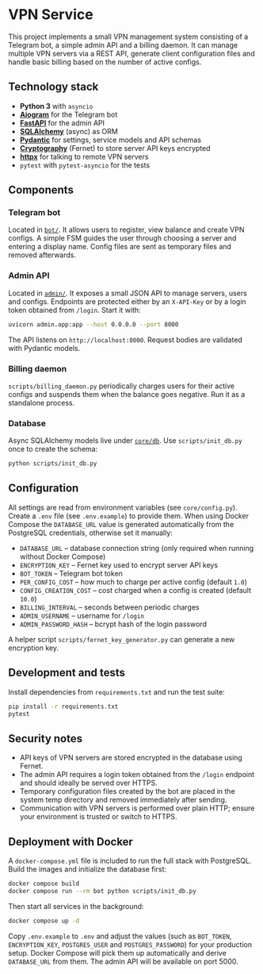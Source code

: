 # VPN Service

This project implements a small VPN management system consisting of a Telegram bot, a simple admin API and a billing daemon. It can manage multiple VPN servers via a REST API, generate client configuration files and handle basic billing based on the number of active configs.

## Technology stack

- **Python 3** with `asyncio`
- [**Aiogram**](https://github.com/aiogram/aiogram) for the Telegram bot
- [**FastAPI**](https://fastapi.tiangolo.com/) for the admin API
- [**SQLAlchemy**](https://www.sqlalchemy.org/) (async) as ORM
- [**Pydantic**](https://docs.pydantic.dev/) for settings, service models and API schemas
- [**Cryptography**](https://cryptography.io/) (Fernet) to store server API keys encrypted
- [**httpx**](https://www.python-httpx.org/) for talking to remote VPN servers
- `pytest` with `pytest-asyncio` for the tests

## Components

### Telegram bot

Located in [`bot/`](bot). It allows users to register, view balance and create VPN configs. A simple FSM guides the user through choosing a server and entering a display name. Config files are sent as temporary files and removed afterwards.

### Admin API

Located in [`admin/`](admin). It exposes a small JSON API to manage servers, users and configs. Endpoints are protected either by an `X-API-Key` or by a login token obtained from `/login`. Start it with:

```bash
uvicorn admin.app:app --host 0.0.0.0 --port 8000
```

The API listens on `http://localhost:8000`.
Request bodies are validated with Pydantic models.

### Billing daemon

`scripts/billing_daemon.py` periodically charges users for their active configs and suspends them when the balance goes negative. Run it as a standalone process.

### Database

Async SQLAlchemy models live under [`core/db`](core/db). Use `scripts/init_db.py` once to create the schema:

```bash
python scripts/init_db.py
```

## Configuration

All settings are read from environment variables (see `core/config.py`).
Create a `.env` file (see `.env.example`) to provide them.
When using Docker Compose the `DATABASE_URL` value is generated automatically
from the PostgreSQL credentials, otherwise set it manually:

- `DATABASE_URL` – database connection string (only required when running
  without Docker Compose)
- `ENCRYPTION_KEY` – Fernet key used to encrypt server API keys
- `BOT_TOKEN` – Telegram bot token
- `PER_CONFIG_COST` – how much to charge per active config (default `1.0`)
- `CONFIG_CREATION_COST` – cost charged when a config is created (default `10.0`)
- `BILLING_INTERVAL` – seconds between periodic charges
- `ADMIN_USERNAME` – username for `/login`
- `ADMIN_PASSWORD_HASH` – bcrypt hash of the login password

A helper script `scripts/fernet_key_generator.py` can generate a new encryption key.

## Development and tests

Install dependencies from `requirements.txt` and run the test suite:

```bash
pip install -r requirements.txt
pytest
```

## Security notes

- API keys of VPN servers are stored encrypted in the database using Fernet.
- The admin API requires a login token obtained from the `/login` endpoint and should ideally be served over HTTPS.
- Temporary configuration files created by the bot are placed in the system temp directory and removed immediately after sending.
- Communication with VPN servers is performed over plain HTTP; ensure your environment is trusted or switch to HTTPS.


## Deployment with Docker

A `docker-compose.yml` file is included to run the full stack with PostgreSQL.
Build the images and initialize the database first:

```bash
docker compose build
docker compose run --rm bot python scripts/init_db.py
```

Then start all services in the background:

```bash
docker compose up -d
```

Copy `.env.example` to `.env` and adjust the values (such as `BOT_TOKEN`,
`ENCRYPTION_KEY`, `POSTGRES_USER` and `POSTGRES_PASSWORD`) for your production
setup. Docker Compose will pick them up automatically and derive `DATABASE_URL`
from them. The admin API will be available on
port 5000.
